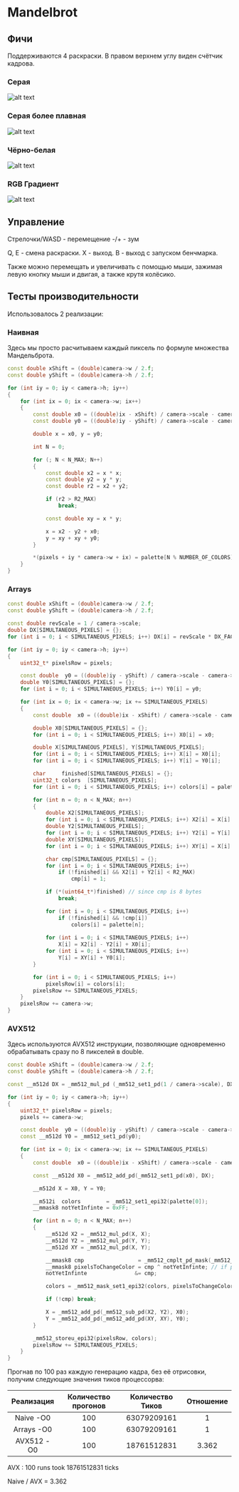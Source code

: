 # Mandelbrot

## Фичи
Поддерживаются 4 раскраски.
В правом верхнем углу виден счётчик кадрова.

### Серая
![alt text](img/Grey.png)
### Серая более плавная
![alt text](img/GreyQuattor.png)
### Чёрно-белая
![alt text](img/BW.png)
### RGB Градиент
![alt text](img/Gradient.png)

## Управление
Стрелочки/WASD - перемещение
-/+ - зум

Q, E - смена раскраски.
X - выход.
B - выход с запуском бенчмарка.

Также можно перемещать и увеличивать с помощью
мыши, зажимая левую кнопку мыши и двигая,
а также крутя колёсико.

## Тесты производительности
Использовалось 2 реализации:

### Наивная

Здесь мы просто расчитываем каждый пиксель по формуле
множества Мандельброта.

```c++
const double xShift = (double)camera->w / 2.f;
const double yShift = (double)camera->h / 2.f;

for (int iy = 0; iy < camera->h; iy++)
{
    for (int ix = 0; ix < camera->w; ix++)
    {
        const double x0 = ((double)ix - xShift) / camera->scale - camera->x;
        const double y0 = ((double)iy - yShift) / camera->scale - camera->y;

        double x = x0, y = y0;

        int N = 0;

        for (; N < N_MAX; N++)
        {
            const double x2 = x * x;
            const double y2 = y * y;
            const double r2 = x2 + y2;

            if (r2 > R2_MAX)
                break;

            const double xy = x * y;

            x = x2 - y2 + x0;
            y = xy + xy + y0;
        }

        *(pixels + iy * camera->w + ix) = palette[N % NUMBER_OF_COLORS];
    }
}
```

### Arrays
```c++
const double xShift = (double)camera->w / 2.f;
const double yShift = (double)camera->h / 2.f;

const double revScale = 1 / camera->scale;
double DX[SIMULTANEOUS_PIXELS] = {};
for (int i = 0; i < SIMULTANEOUS_PIXELS; i++) DX[i] = revScale * DX_FACTORS_ARRAY[i];

for (int iy = 0; iy < camera->h; iy++)
{
    uint32_t* pixelsRow = pixels;

    const double  y0 = ((double)iy - yShift) / camera->scale - camera->y;
    double Y0[SIMULTANEOUS_PIXELS] = {};
    for (int i = 0; i < SIMULTANEOUS_PIXELS; i++) Y0[i] = y0;

    for (int ix = 0; ix < camera->w; ix += SIMULTANEOUS_PIXELS)
    {
        const double  x0 = ((double)ix - xShift) / camera->scale - camera->x;

        double X0[SIMULTANEOUS_PIXELS] = {};
        for (int i = 0; i < SIMULTANEOUS_PIXELS; i++) X0[i] = x0;

        double X[SIMULTANEOUS_PIXELS], Y[SIMULTANEOUS_PIXELS];
        for (int i = 0; i < SIMULTANEOUS_PIXELS; i++) X[i] = X0[i];
        for (int i = 0; i < SIMULTANEOUS_PIXELS; i++) Y[i] = Y0[i];

        char     finished[SIMULTANEOUS_PIXELS] = {};
        uint32_t colors  [SIMULTANEOUS_PIXELS];
        for (int i = 0; i < SIMULTANEOUS_PIXELS; i++) colors[i] = palette[0];

        for (int n = 0; n < N_MAX; n++)
        {
            double X2[SIMULTANEOUS_PIXELS];
            for (int i = 0; i < SIMULTANEOUS_PIXELS; i++) X2[i] = X[i] * X[i];
            double Y2[SIMULTANEOUS_PIXELS];
            for (int i = 0; i < SIMULTANEOUS_PIXELS; i++) Y2[i] = Y[i] * Y[i];
            double XY[SIMULTANEOUS_PIXELS];
            for (int i = 0; i < SIMULTANEOUS_PIXELS; i++) XY[i] = X[i] * Y[i];

            char cmp[SIMULTANEOUS_PIXELS] = {};
            for (int i = 0; i < SIMULTANEOUS_PIXELS; i++)
                if (!finished[i] && X2[i] + Y2[i] < R2_MAX)
                    cmp[i] = 1;

            if (*(uint64_t*)finished) // since cmp is 8 bytes
                break;

            for (int i = 0; i < SIMULTANEOUS_PIXELS; i++)
                if (!finished[i] && !cmp[i])
                    colors[i] = palette[n];
            
            for (int i = 0; i < SIMULTANEOUS_PIXELS; i++)
                X[i] = X2[i] - Y2[i] + X0[i];
            for (int i = 0; i < SIMULTANEOUS_PIXELS; i++)
                Y[i] = XY[i] + Y0[i];
        }

        for (int i = 0; i < SIMULTANEOUS_PIXELS; i++)
            pixelsRow[i] = colors[i];
        pixelsRow += SIMULTANEOUS_PIXELS;
    }
    pixelsRow += camera->w;
}
```

### AVX512

Здесь используются AVX512 инструкции, позволяющие одновременно обрабатывать сразу по 8 пикселей
в double.

```c++
const double xShift = (double)camera->w / 2.f;
const double yShift = (double)camera->h / 2.f;

const __m512d DX = _mm512_mul_pd (_mm512_set1_pd(1 / camera->scale), DX_FACTORS);

for (int iy = 0; iy < camera->h; iy++)
{
    uint32_t* pixelsRow = pixels;
    pixels += camera->w;

    const double  y0 = ((double)iy - yShift) / camera->scale - camera->y;
    const __m512d Y0 = _mm512_set1_pd(y0);

    for (int ix = 0; ix < camera->w; ix += SIMULTANEOUS_PIXELS)
    {
        const double  x0 = ((double)ix - xShift) / camera->scale - camera->x;

        const __m512d X0 = _mm512_add_pd(_mm512_set1_pd(x0), DX);

        __m512d X = X0, Y = Y0;

        __m512i  colors        = _mm512_set1_epi32(palette[0]);
        __mmask8 notYetInfinte = 0xFF;

        for (int n = 0; n < N_MAX; n++)
        {
            __m512d X2 = _mm512_mul_pd(X, X);
            __m512d Y2 = _mm512_mul_pd(Y, Y);
            __m512d XY = _mm512_mul_pd(X, Y);

            __mmask8 cmp                 = _mm512_cmplt_pd_mask(_mm512_add_pd(X2, Y2), R2_MAX_512);
            __mmask8 pixelsToChangeColor = cmp ^ notYetInfinte; // if pixel is finite not color
            notYetInfinte               &= cmp;

            colors = _mm512_mask_set1_epi32(colors, pixelsToChangeColor, palette[n]);

            if (!cmp) break;

            X = _mm512_add_pd(_mm512_sub_pd(X2, Y2), X0);
            Y = _mm512_add_pd(_mm512_add_pd(XY, XY), Y0);
        }

        _mm512_storeu_epi32(pixelsRow, colors);
        pixelsRow += SIMULTANEOUS_PIXELS;
    }
}
```

Прогнав по 100 раз каждую генерацию кадра, без её отрисовки,
получим следующие значения тиков процессорва:

Реализация | Количество прогонов | Количество Тиков | Отношение
|:--------:|:-----------------:|:----------------:|:---------:|
Naive   -O0|100                |63079209161       |1          |
Arrays  -O0|100                |63079209161       |1          |
AVX512  -O0|100                |18761512831       |3.362      |

AVX  : 100 runs took 18761512831 ticks

Naive / AVX = 3.362